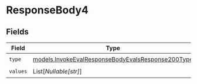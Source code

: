 # ResponseBody4


## Fields

| Field                                                                                                        | Type                                                                                                         | Required                                                                                                     | Description                                                                                                  |
| ------------------------------------------------------------------------------------------------------------ | ------------------------------------------------------------------------------------------------------------ | ------------------------------------------------------------------------------------------------------------ | ------------------------------------------------------------------------------------------------------------ |
| `type`                                                                                                       | [models.InvokeEvalResponseBodyEvalsResponse200Type](../models/invokeevalresponsebodyevalsresponse200type.md) | :heavy_check_mark:                                                                                           | N/A                                                                                                          |
| `values`                                                                                                     | List[*Nullable[str]*]                                                                                        | :heavy_check_mark:                                                                                           | N/A                                                                                                          |